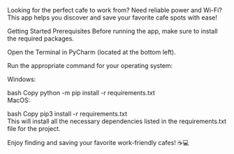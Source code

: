 Looking for the perfect cafe to work from? Need reliable power and Wi-Fi?
This app helps you discover and save your favorite cafe spots with ease!

Getting Started
Prerequisites
Before running the app, make sure to install the required packages.

Open the Terminal in PyCharm (located at the bottom left).

Run the appropriate command for your operating system:

Windows:

bash
Copy
python -m pip install -r requirements.txt  
MacOS:

bash
Copy
pip3 install -r requirements.txt  
This will install all the necessary dependencies listed in the requirements.txt file for the project.

Enjoy finding and saving your favorite work-friendly cafes! ☕💻